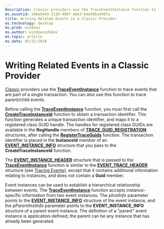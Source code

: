 ```yaml
---
Description: Classic providers use the TraceEventInstance function to trace events that are part of a single transaction. You can also use this function to trace parent/child events.
ms.assetid: 246e9443-3120-49bf-a6e3-64dddba348fa
title: Writing Related Events in a Classic Provider
ms.technology: desktop
ms.prod: windows
ms.author: windowssdkdev
ms.topic: article
ms.date: 05/31/2018
---
```


# Writing Related Events in a Classic Provider

[Classic](https://www.bing.com/search?q=Classic) providers use the [**TraceEventInstance**](traceeventinstance.md) function to trace events that are part of a single transaction. You can also use this function to trace parent/child events.

Before calling the [**TraceEventInstance**](traceeventinstance.md) function, you must first call the [**CreateTraceInstanceId**](createtraceinstanceid.md) function to obtain a transaction identifier. This function generates a unique transaction identifier, and maps it to a registered class GUID handle. The handles for registered class GUIDs are available in the **RegHandle** members of [**TRACE\_GUID\_REGISTRATION**](trace-guid-registration.md) structures, after calling the [**RegisterTraceGuids**](registertraceguids.md) function. The transaction identifier is placed in the **InstanceId** member of an [**EVENT\_INSTANCE\_INFO**](event-instance-info.md) structure that you pass to the **CreateTraceInstanceId** function.

The [**EVENT\_INSTANCE\_HEADER**](event-instance-header.md) structure that is passed to the [**TraceEventInstance**](traceeventinstance.md) function is similar to the [**EVENT\_TRACE\_HEADER**](event-trace-header.md) structure (see [Tracing Events](tracing-events.md)), except that it contains additional information relating to instances, and does not contain a **Guid** member.

Event instances can be used to establish a hierarchical relationship between events. The [**TraceEventInstance**](traceeventinstance.md) function accepts instance-specific information from two event instances. The *pInstInfo* parameter points to the [**EVENT\_INSTANCE\_INFO**](event-instance-info.md) structure of the event instance, and the *pParentInstInfo* parameter points to the **EVENT\_INSTANCE\_INFO** structure of a parent event instance. The definition of a "parent" event instance is application-defined; the parent can be any instance that has already been generated.

 

 



